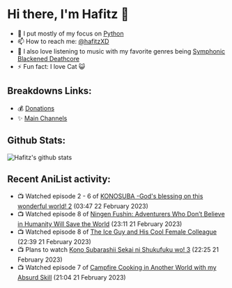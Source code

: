 # Hi there, I'm Hafitz 👋
- 🐍 I put mostly of my focus on [Python](https://python.org)
- 📫 How to reach me: [@hafitzXD](https://t.me/hafitzXD)
- 🎵 I also love listening to music with my favorite genres being [Symphonic Blackened Deathcore](https://youtu.be/qyYmS_iBcy4)
- ⚡ Fun fact: I love Cat 😺

## Breakdowns Links:
- 💰 [Donations](https://t.me/TheBreakdowns/2)
- ✨ [Main Channels](https://t.me/TheBreakdowns)

## Github Stats:
![Hafitz's github stats](https://github-readme-stats.vercel.app/api?username=breakdowns&show_icons=true&count_private=true&bg_color=00000000&text_color=777)

## Recent AniList activity:
<!-- ANILIST_ACTIVITY:start -->

-   📺 Watched episode 2 - 6 of [KONOSUBA -God's blessing on this wonderful world! 2](https://anilist.co/anime/21699) (03:47 22 February 2023)
-   📺 Watched episode 8 of [Ningen Fushin: Adventurers Who Don’t Believe in Humanity Will Save the World](https://anilist.co/anime/137909) (23:11 21 February 2023)
-   📺 Watched episode 8 of [The Ice Guy and His Cool Female Colleague](https://anilist.co/anime/151252) (22:39 21 February 2023)
-   📺 Plans to watch [Kono Subarashii Sekai ni Shukufuku wo! 3](https://anilist.co/anime/136804) (22:25 21 February 2023)
-   📺 Watched episode 7 of [Campfire Cooking in Another World with my Absurd Skill](https://anilist.co/anime/156067) (21:04 21 February 2023)

<!-- ANILIST_ACTIVITY:end -->
